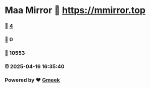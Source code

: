 # Maa Mirror :link: https://mmirror.top 
### :page_facing_up: [4](https://mmirror.top/tag.html) 
### :speech_balloon: 0 
### :hibiscus: 10553 
### :alarm_clock: 2025-04-16 16:35:40 
### Powered by :heart: [Gmeek](https://github.com/Meekdai/Gmeek)
